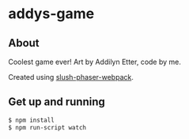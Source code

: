 # addys-game

## About

Coolest game ever! Art by Addilyn Etter, code by me.


Created using [slush-phaser-webpack](https://github.com/the-simian/slush-phaser-webpack).

## Get up and running

```sh
$ npm install
$ npm run-script watch
```

